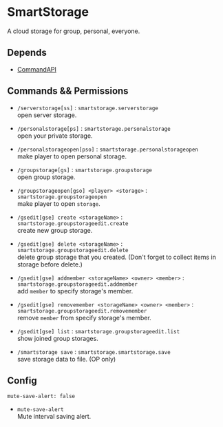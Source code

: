 # SmartStorage
A cloud storage for group, personal, everyone.

## Depends
* [CommandAPI](https://www.spigotmc.org/resources/api-commandapi-1-13-1-19-2.62353/)

## Commands && Permissions

* `/serverstorage[ss]` : `smartstorage.serverstorage`  
open server storage.

* `/personalstorage[ps]` : `smartstorage.personalstorage`  
open your private storage.

* `/personalstorageopen[pso]` : `smartstorage.personalstorageopen`  
make player to open personal storage.

* `/groupstorage[gs]` : `smartstorage.groupstorage`  
open group storage.

* `/groupstorageopen[gso] <player> <storage>` : `smartstorage.groupstorageopen`  
make player to open `storage`.

* `/gsedit[gse] create <storageName>` : `smartstorage.groupstorageedit.create`  
create new group storage.

* `/gsedit[gse] delete <storageName>` : `smartstorage.groupstorageedit.delete`  
delete group storage that you created. (Don't forget to collect items in storage before delete.)

* `/gsedit[gse] addmember <storageName> <owner> <member>` : `smartstorage.groupstorageedit.addmember`  
add `member` to specify storage's member.

* `/gsedit[gse] removemember <storageName> <owner> <member>` : `smartstorage.groupstorageedit.removemember`  
remove `member` from specify storage's member.

* `/gsedit[gse] list` : `smartstorage.groupstorageedit.list`  
show joined group storages.

* `/smartstorage save` : `smartstorage.smartstorage.save`  
save storage data to file. (OP only)

## Config

```
mute-save-alert: false
```

* `mute-save-alert`  
Mute interval saving alert.
